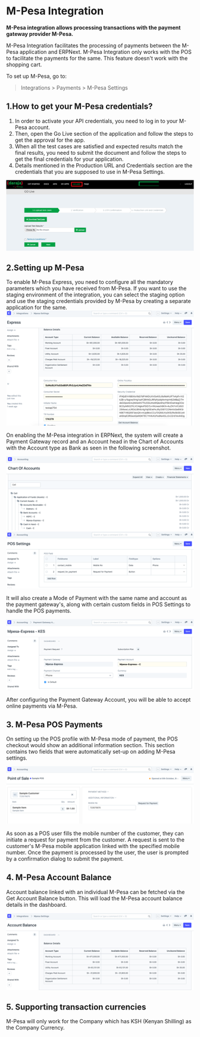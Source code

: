 
# M-Pesa Integration



**M-Pesa integration allows processing transactions with the payment gateway provider M-Pesa.**


M-Pesa Integration facilitates the processing of payments between the M-Pesa application and ERPNext. M-Pesa Integration only works with the POS to facilitate the payments for the same. This feature doesn't work with the shopping cart.


To set up M-Pesa, go to:
> Integrations > Payments > M-Pesa Settings


## 1.How to get your M-Pesa credentials?


1. In order to activate your API credentials, you need to log in to your M-Pesa account.
2. Then, open the Go Live section of the application and follow the steps to get the approval for the app.
3. When all the test cases are satisfied and expected results match the final results, you need to submit the document and follow the steps to get the final credentials for your application.
4. Details mentioned in the Production URL and Credentials section are the credentials that you are supposed to use in M-Pesa Settings.


![Mpesa Credentials](/files/mpesa_credentials.png)


## 2.Setting up M-Pesa


To enable M-Pesa Express, you need to configure all the mandatory parameters which you have received from M-Pesa. If you want to use the staging environment of the integration, you can select the staging option and use the staging credentials provided by M-Pesa by creating a separate application for the same.
![Mpesa Settings](/files/mpesa_settings.png)


On enabling the M-Pesa integration in ERPNext, the system will create a Payment Gateway record and an Account head in the Chart of Accounts with the Account type as Bank as seen in the following screenshot.


![Mpesa COA](/files/mpesa_coa.png)
![Mpesa POS Settings](/files/mpesa_pos_settings.png)


It will also create a Mode of Payment with the same name and account as the payment gateway's, along with certain custom fields in POS Settings to handle the POS payments.


![Payment Gateway Account](/files/payment_gateway_account_mpesa.png)


After configuring the Payment Gateway Account, you will be able to accept online payments via M-Pesa.


## 3. M-Pesa POS Payments


On setting up the POS profile with M-Pesa mode of payment, the POS checkout would show an additional information section. This section contains two fields that were automatically set-up on adding M-Pesa settings.


![POS Additional Information](/files/additional-information.png)


As soon as a POS user fills the mobile number of the customer, they can initiate a request for payment from the customer. A request is sent to the customer's M-Pesa mobile application linked with the specified mobile number. Once the payment is processed by the user, the user is prompted by a confirmation dialog to submit the payment.


## 4. M-Pesa Account Balance


Account balance linked with an individual M-Pesa can be fetched via the Get Account Balance button. This will load the M-Pesa account balance details in the dashboard.


![POS Account Balance](/files/mpesa_account_balance.png)


## 5. Supporting transaction currencies


M-Pesa will only work for the Company which has KSH (Kenyan Shilling) as the Company Currency.




